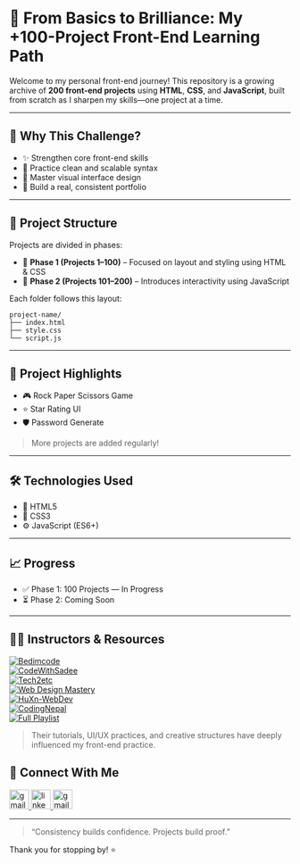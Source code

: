 # 🧠 From Basics to Brilliance: My +100-Project Front-End Learning Path

Welcome to my personal front-end journey! This repository is a growing archive of **200 front-end projects** using **HTML**, **CSS**, and **JavaScript**, built from scratch as I sharpen my skills—one project at a time.

---

## 🚀 Why This Challenge?

- ✨ Strengthen core front-end skills  
- 🧠 Practice clean and scalable syntax  
- 🎨 Master visual interface design  
- 💼 Build a real, consistent portfolio  

---

## 🧩 Project Structure

Projects are divided in phases:

- 📘 **Phase 1 (Projects 1–100)** – Focused on layout and styling using HTML & CSS  
- 📗 **Phase 2 (Projects 101–200)** – Introduces interactivity using JavaScript  

Each folder follows this layout:
```
project-name/
├── index.html
├── style.css
└── script.js
```

---

## 🌟 Project Highlights

- 🎮 Rock Paper Scissors Game  
- ⭐ Star Rating UI  
- 🛡️ Password Generate


> More projects are added regularly!

---

## 🛠️ Technologies Used

- 🧱 HTML5  
- 🎨 CSS3  
- ⚙️ JavaScript (ES6+)  

---

## 📈 Progress

- ✅ Phase 1: 100 Projects — In Progress  
- ⏳ Phase 2: Coming Soon  

---

 ## 🧑‍🏫 Instructors & Resources
 
[![Bedimcode](https://img.shields.io/badge/Bedimcode-GitHub-blue?style=for-the-badge)](https://github.com/bedimcode)  
[![CodeWithSadee](https://img.shields.io/badge/CodeWithSadee-GitHub-brightgreen?style=for-the-badge)](https://github.com/codewithsadee)  
[![Tech2etc](https://img.shields.io/badge/Tech2etc-GitHub-yellow?style=for-the-badge)](https://github.com/tech2etc)  
[![Web Design Mastery](https://img.shields.io/badge/Web%20Design%20Mastery-GitHub-orange?style=for-the-badge)](https://github.com/WebDesignMastery)  
[![HuXn-WebDev](https://img.shields.io/badge/HuXn--WebDev-GitHub-success?style=for-the-badge)](https://github.com/HuXn-WebDev)  
[![CodingNepal](https://img.shields.io/badge/CodingNepal-Website-blueviolet?style=for-the-badge)](https://www.codingnepalweb.com/)  
[![Full Playlist](https://img.shields.io/badge/YouTube-Full%20Playlist-red?style=for-the-badge)](https://www.youtube.com/watch?v=mSnpYJsaT9g&list=PLSDeUiTMfxW7lm7P7GZ8qtNFffHAR5d_w)  




> Their tutorials, UI/UX practices, and creative structures have deeply influenced my front-end practice.

## 🤝 Connect With Me
<div ">
  <a href="https://mail.google.com/mail/muaddhalsway.com" target="_blank">
    <img src="https://img.shields.io/static/v1?message=Gmail&logo=gmail&label=&color=D14836&logoColor=white&labelColor=&style=for-the-badge" height="35" alt="gmail logo"  />
  </a>
  <a href="https://www.linkedin.com/in/muaddh-alsway/" target="_blank">
    <img src="https://img.shields.io/static/v1?message=LinkedIn&logo=linkedin&label=&color=0077B5&logoColor=white&labelColor=&style=for-the-badge" height="35" alt="linkedin logo"  />
  </a>
    <a href="https://github.com/MuaddhAlsway" target="_blank">
    <img src="https://img.shields.io/static/v1?message=Github&logo=github&label=&color=black&logoColor=white&labelColor=&style=for-the-badge" height="35" alt="gmail logo"  />
  </a>
</div>
 


---

> “Consistency builds confidence. Projects build proof.”

Thank you for stopping by! ⭐
